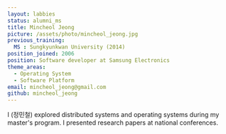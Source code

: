 ```yaml
---
layout: labbies
status: alumni_ms
title: Mincheol Jeong
picture: /assets/photo/mincheol_jeong.jpg
previous_training:
  MS : Sungkyunkwan University (2014)
position_joined: 2006
position: Software developer at Samsung Electronics
theme_areas:
  - Operating System
  - Software Platform
email: mincheol_jeong@gmail.com
github: mincheol_jeong
---
```


I (정민철) explored distributed systems and operating systems during my master's program. I presented research papers at national conferences.

